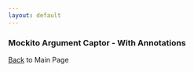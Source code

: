 ```yaml
---
layout: default
---
```


### Mockito Argument Captor - With Annotations

[Back](/mockito-crafting-code) to Main Page
